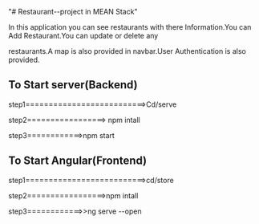 "# Restaurant--project in MEAN Stack"

In this application you can see restaurants with there Information.You can Add Restaurant.You can update or delete any 

restaurants.A map is also provided in navbar.User Authentication is also provided.


To Start server(Backend)
------------------------

step1==========================>Cd/serve
 
step2=================> npm intall
 
step3============>npm start


To Start Angular(Frontend)
--------------------------


step1==========================>cd/store 

step2=================>npm intall 

step3============>>ng serve --open



